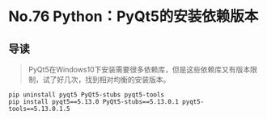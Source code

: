 # No.76 Python：PyQt5的安装依赖版本

## 导读

> PyQt5在Windows10下安装需要很多依赖库，但是这些依赖库又有版本限制，试了好几次，找到相对均衡的安装版本。

```shell
pip uninstall pyqt5 PyQt5-stubs pyqt5-tools
pip install pyqt5==5.13.0 PyQt5-stubs==5.13.0.1 pyqt5-tools==5.13.0.1.5
```
